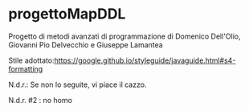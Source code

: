 # progettoMapDDL
Progetto di metodi avanzati di programmazione di Domenico Dell'Olio, Giovanni Pio Delvecchio e Giuseppe Lamantea

Stile adottato:https://google.github.io/styleguide/javaguide.html#s4-formatting

N.d.r.: Se non lo seguite, vi piace il cazzo.

N.d.r. #2 : no homo

